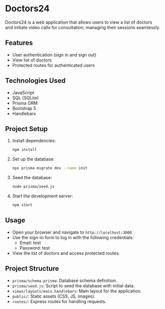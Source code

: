
# Doctors24

Doctors24 is a web application that allows users to view a list of doctors and initiate video calls for consultation, managing their sessions seamlessly.
## Features

- User authentication (sign in and sign out)
- View list of doctors
- Protected routes for authenticated users

## Technologies Used

- JavaScript
- SQL (SQLite)
- Prisma ORM
- Bootstrap 5
- Handlebars

## Project Setup



1. Install dependencies:
    ```sh
    npm install
    ```

2. Set up the database:
    ```sh
    npx prisma migrate dev --name init
    ```

3. Seed the database:
    ```sh
    node prisma/seed.js
    ```

4. Start the development server:
    ```sh
    npm start
    ```

## Usage

- Open your browser and navigate to `http://localhost:3000`.
- Use the sign-in form to log in with the following credentials:
    - Email: test
    - Password: test
- View the list of doctors and access protected routes.

## Project Structure

- `prisma/schema.prisma`: Database schema definition.
- `prisma/seed.js`: Script to seed the database with initial data.
- `views/layouts/main.handlebars`: Main layout for the application.
- `public/`: Static assets (CSS, JS, images).
- `routes/`: Express routes for handling requests.